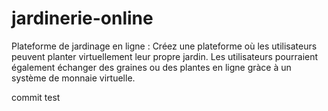 # jardinerie-online
Plateforme de jardinage en ligne : Créez une plateforme où les utilisateurs peuvent planter virtuellement leur propre jardin. Les utilisateurs pourraient également échanger des graines ou des plantes en ligne gràce à un système de monnaie virtuelle.

commit test 